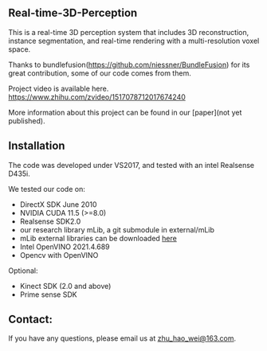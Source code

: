 ## Real-time-3D-Perception
This is a real-time 3D perception system that includes 3D reconstruction, instance segmentation, and real-time rendering with a multi-resolution voxel space.

Thanks to bundlefusion(https://github.com/niessner/BundleFusion) for its great contribution, some of our code comes from them.

Project video is available here. https://www.zhihu.com/zvideo/1517078712017674240

More information about this project can be found in our [paper](not yet published).

## Installation
The code was developed under VS2017, and tested with an intel Realsense D435i.

We tested our code on:
- DirectX SDK June 2010
- NVIDIA CUDA 11.5 (>=8.0)
- Realsense SDK2.0
- our research library mLib, a git submodule in external/mLib
- mLib external libraries can be downloaded [here](http://kaldir.vc.in.tum.de/mLib/mLibExternal.zip)
- Intel OpenVINO 2021.4.689
- Opencv with OpenVINO

Optional:
- Kinect SDK (2.0 and above)
- Prime sense SDK



## Contact:
If you have any questions, please email us at zhu_hao_wei@163.com.


